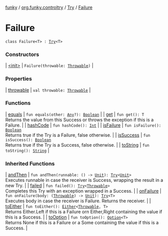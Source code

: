 [funky](../../../index.md) / [org.funky.controltry](../../index.md) / [Try](../index.md) / [Failure](.)

# Failure

`class Failure<T> : `[`Try`](../index.md)`<T>`

### Constructors

| [&lt;init&gt;](-init-.md) | `Failure(throwable: `[`Throwable`](https://kotlinlang.org/api/latest/jvm/stdlib/kotlin/-throwable/index.html)`)` |

### Properties

| [throwable](throwable.md) | `val throwable: `[`Throwable`](https://kotlinlang.org/api/latest/jvm/stdlib/kotlin/-throwable/index.html) |

### Functions

| [equals](equals.md) | `fun equals(other: `[`Any`](https://kotlinlang.org/api/latest/jvm/stdlib/kotlin/-any/index.html)`?): `[`Boolean`](https://kotlinlang.org/api/latest/jvm/stdlib/kotlin/-boolean/index.html) |
| [get](get.md) | `fun get(): T`<br>Returns the value from this Success or throws the exception if this is a Failure. |
| [hashCode](hash-code.md) | `fun hashCode(): `[`Int`](https://kotlinlang.org/api/latest/jvm/stdlib/kotlin/-int/index.html) |
| [isFailure](is-failure.md) | `fun isFailure(): `[`Boolean`](https://kotlinlang.org/api/latest/jvm/stdlib/kotlin/-boolean/index.html)<br>Returns true if the Try is a Failure, false otherwise. |
| [isSuccess](is-success.md) | `fun isSuccess(): `[`Boolean`](https://kotlinlang.org/api/latest/jvm/stdlib/kotlin/-boolean/index.html)<br>Returns true if the Try is a Success, false otherwise. |
| [toString](to-string.md) | `fun toString(): `[`String`](https://kotlinlang.org/api/latest/jvm/stdlib/kotlin/-string/index.html) |

### Inherited Functions

| [andThen](../and-then.md) | `fun andThen(runnable: () -> `[`Unit`](https://kotlinlang.org/api/latest/jvm/stdlib/kotlin/-unit/index.html)`): `[`Try`](../index.md)`<`[`Unit`](https://kotlinlang.org/api/latest/jvm/stdlib/kotlin/-unit/index.html)`>`<br>Executes runnable in case the receiver is Success, wrapping the result in a new Try. |
| [failed](../failed.md) | `fun failed(): `[`Try`](../index.md)`<`[`Throwable`](https://kotlinlang.org/api/latest/jvm/stdlib/kotlin/-throwable/index.html)`>`<br>Completes this Try with an exception wrapped in a Success. |
| [onFailure](../on-failure.md) | `fun onFailure(body: (`[`Throwable`](https://kotlinlang.org/api/latest/jvm/stdlib/kotlin/-throwable/index.html)`) -> `[`Unit`](https://kotlinlang.org/api/latest/jvm/stdlib/kotlin/-unit/index.html)`): `[`Try`](../index.md)`<T>`<br>Executes body in case the receiver is Failure. Returns the receiver. |
| [toEither](../to-either.md) | `fun toEither(): `[`Either`](../../../org.funky.either/-either/index.md)`<`[`Throwable`](https://kotlinlang.org/api/latest/jvm/stdlib/kotlin/-throwable/index.html)`, T>`<br>Returns Either.Left if this is a Failure orn Either,Right containing the value if this is a Success. |
| [toOption](../to-option.md) | `fun toOption(): `[`Option`](../../../org.funky.option/-option/index.md)`<T>`<br>Returns None if this is a Failure or a Some containing the value if this is a Success. |

